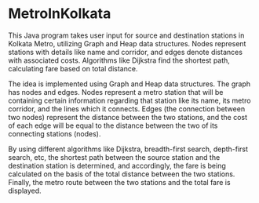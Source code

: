 # MetroInKolkata
This Java program takes user input for source and destination stations in Kolkata Metro, utilizing Graph and Heap data structures. Nodes represent stations with details like name and corridor, and edges denote distances with associated costs. Algorithms like Dijkstra find the shortest path, calculating fare based on total distance.

The idea is implemented using Graph and Heap data structures. The graph has nodes and edges. Nodes represent a metro station that will be containing certain information regarding that station like its name, its metro corridor, and the lines which it connects. Edges (the connection between two nodes) represent the distance between the two stations, and the cost of each edge will be equal to the distance between the two of its connecting stations (nodes).

By using different algorithms like Dijkstra, breadth-first search, depth-first search, etc, the shortest path between the source station and the destination station is determined, and accordingly, the fare is being calculated on the basis of the total distance between the two stations. Finally, the metro route between the two stations and the total fare is displayed.
